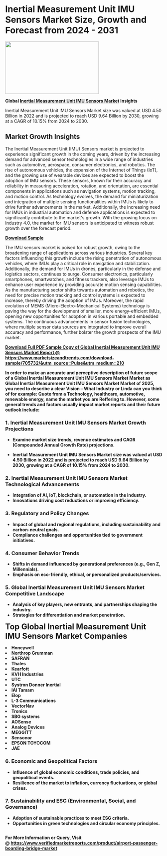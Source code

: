 <H1>Inertial Measurement Unit IMU Sensors Market Size, Growth and Forecast from 2024 - 2031</H1><img class="aligncenter size-medium wp-image-584254" src="https://thirdeyenews.in/wp-content/uploads/2024/09/Global-Market-Research-300x168.jpeg" alt="" width="300" height="168" /><p><strong>Global&nbsp;<a href="https://www.marketsizeandtrends.com/download-sample/705732/&amp;utm_source=Pulse&amp;utm_medium=210">Inertial Measurement Unit IMU Sensors Market</a> Insights</strong></p><p>Inertial Measurement Unit IMU Sensors Market size was valued at USD 4.50 Billion in 2022 and is projected to reach USD 9.64 Billion by 2030, growing at a CAGR of 10.15% from 2024 to 2030.</p><p><h2>Market Growth Insights</h2> <p>The Inertial Measurement Unit (IMU) Sensors market is projected to experience significant growth in the coming years, driven by the increasing demand for advanced sensor technologies in a wide range of industries such as automotive, aerospace, consumer electronics, and robotics. The rise of autonomous vehicles, the expansion of the Internet of Things (IoT), and the growing use of wearable devices are expected to boost the adoption of IMU sensors. These sensors, known for their accuracy and reliability in measuring acceleration, rotation, and orientation, are essential components in applications such as navigation systems, motion tracking, and motion control. As technology evolves, the demand for miniaturization and integration of multiple sensing functionalities within IMUs is likely to drive further advancements in the market. Additionally, the increasing need for IMUs in industrial automation and defense applications is expected to significantly contribute to the market's growth. With the growing focus on Industry 4.0, the market for IMU sensors is anticipated to witness robust growth over the forecast period.</p> <p><strong><a href="your-sample-link-here" target="_blank">Download Sample</a></strong></p> <p>The IMU sensors market is poised for robust growth, owing to the broadening range of applications across various industries. Several key factors influencing this growth include the rising penetration of autonomous vehicles, where IMUs play a critical role in navigation and stabilization. Additionally, the demand for IMUs in drones, particularly in the defense and logistics sectors, continues to surge. Consumer electronics, particularly smartphones, smartwatches, and fitness trackers, also leverage IMUs to enhance user experience by providing accurate motion sensing capabilities. As the manufacturing sector shifts towards automation and robotics, the need for precise motion tracking and control systems is expected to increase, thereby driving the adoption of IMUs. Moreover, the rapid evolution of MEMS (Micro-Electro-Mechanical Systems) technology is paving the way for the development of smaller, more energy-efficient IMUs, opening new opportunities for adoption in various portable and embedded systems. The continuous advancements in sensor fusion technologies, where multiple sensor data sources are integrated to improve overall accuracy and performance, further bolster the growth prospects of the IMU market. <p><strong><a href="your-more-link-here" target="_blank"></p><p><span class=""><strong>Download Full PDF Sample Copy of Global Inertial Measurement Unit IMU Sensors Market Report</strong> @ <a href="https://www.marketsizeandtrends.com/download-sample/705732/&amp;utm_source=Pulse&amp;utm_medium=210" target="_blank">https://www.marketsizeandtrends.com/download-sample/705732/&amp;utm_source=Pulse&amp;utm_medium=210</a></span></p><p>In order to make an accurate and perceptive description of future scope of a Global&nbsp;Inertial Measurement Unit IMU Sensors Market Market as Global&nbsp;Inertial Measurement Unit IMU Sensors Market Market of 2025, you need to describe a clear Vision &ndash; What Industry or Linda can you think of for example: Quote from a Technology, healthcare, automotive, renewable energy, name the market you are Reffering to. However, some general trends and factors usually impact market reports and their future outlook include:</p><h3>1.&nbsp;<strong>Inertial Measurement Unit IMU Sensors Market Growth Projections</strong></h3><ul><li>Examine market size trends, revenue estimates and CAGR (Compounded Annual Growth Rate) projections.</li><li><p>Inertial Measurement Unit IMU Sensors Market size was valued at USD 4.50 Billion in 2022 and is projected to reach USD 9.64 Billion by 2030, growing at a CAGR of 10.15% from 2024 to 2030.</p></li></ul><h3>2.&nbsp;<strong>Inertial Measurement Unit IMU Sensors Market Technological Advancements</strong></h3><ul><li>Integration of AI, IoT, blockchain, or automation in the industry.</li><li>Innovations driving cost reductions or improving efficiency.</li></ul><h3>3.&nbsp;<strong>Regulatory and Policy Changes</strong></h3><ul><li>Impact of global and regional regulations, including sustainability and carbon-neutral goals.</li><li>Compliance challenges and opportunities tied to government initiatives.</li></ul><h3>4.&nbsp;<strong>Consumer Behavior Trends</strong></h3><ul><li>Shifts in demand influenced by generational preferences (e.g., Gen Z, Millennials).</li><li>Emphasis on eco-friendly, ethical, or personalized products/services.</li></ul><h3>5.&nbsp;<strong>Global Inertial Measurement Unit IMU Sensors Market Competitive Landscape</strong></h3><ul><li>Analysis of key players, new entrants, and partnerships shaping the industry.</li><li>Strategies for differentiation and market penetration.</li></ul><p data-pm-slice="1 1 []"><span style="color: inherit; font-family: inherit; font-size: 25px;">Top Global Inertial Measurement Unit IMU Sensors Market Companies</span></p><div class="" data-test-id=""><p><li>Honeywell</li><li> Northrop Grumman</li><li> SAFRAN</li><li> Thales</li><li> Kearfott</li><li> KVH Industries</li><li> UTC</li><li> Systron Donner Inertial</li><li> IAI Tamam</li><li> Elop</li><li> L-3 Communications</li><li> VectorNav</li><li> Tronics</li><li> SBG systems</li><li> AOSense</li><li> Analog Devices</li><li> MEGGITT</li><li> Sensonor</li><li> EPSON TOYOCOM</li><li> JAE</li></p></div><h3>6.&nbsp;<strong>Economic and Geopolitical Factors</strong></h3><ul><li>Influence of global economic conditions, trade policies, and geopolitical events.</li><li>Resilience of the market to inflation, currency fluctuations, or global crises.</li></ul><h3>7.&nbsp;<strong>Sustainability and ESG (Environmental, Social, and Governance)</strong></h3><ul><li>Adoption of sustainable practices to meet ESG criteria.</li><li>Opportunities in green technologies and circular economy principles.</li></ul><h2><strong style="font-size: 14px;">For More Information or Query, Visit @&nbsp;</strong><a style="background-color: #ffffff; font-size: 14px;" href="https://www.marketsizeandtrends.com/report/inertial-measurement-unit-imu-sensors-market/" target="_blank">https://www.verifiedmarketreports.com/product/airport-passenger-boarding-bridge-market</a></h2>
